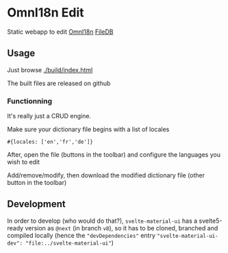 # OmnI18n Edit

Static webapp to edit [OmnI18n](https://www.npmjs.com/package/omni18n) [FileDB](https://github.com/emedware/omni18n/blob/main/docs/db.md#filedb)

## Usage

Just browse [./build/index.html](./build/index.html)

The built files are released on github

### Functionning

It's really just a CRUD engine.

Make sure your dictionary file begins with a list of locales

```
#{locales: ['en','fr','de']}

```

After, open the file (buttons in the toolbar) and configure the languages you wish to edit

Add/remove/modify, then download the modified dictionary file (other button in the toolbar)

## Development

In order to develop (who would do that?), `svelte-material-ui` has a svelte5-ready version as `@next` (in branch `v8`), so it has to be cloned, branched and compiled locally (hence the `"devDependencies"` entry `"svelte-material-ui-dev": "file:../svelte-material-ui"`)
